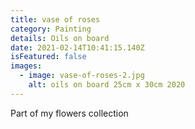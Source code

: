 ```yaml
---
title: vase of roses
category: Painting
details: Oils on board
date: 2021-02-14T10:41:15.140Z
isFeatured: false
images:
  - image: vase-of-roses-2.jpg
    alt: oils on board 25cm x 30cm 2020
---
```


Part of my flowers collection
